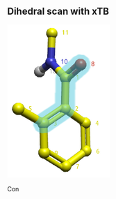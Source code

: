 <h2>Dihedral scan with xTB</h2>
<img src="https://github.com/gkxiao/xtb-scan/blob/main/fragment.png" style="align:middle;">
<p>Con</p>
